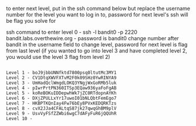 to enter next level, put in the ssh command below but replace the username number for the level you want 
to log in to, password for next level's ssh will be flag you solve for 

ssh command to enter level 0 - ssh -l bandit0 -p 2220 bandit.labs.overthewire.org - password is bandit0
change number after bandit in the username field to change level, password for next level is flag from last level
(if you wanted to go into level 3 and have completed level 2, you would use the level 3 flag from level 2)

~~~~~~~~~~~~~~~~~~~~~~~~~~~~~~~~~~~~~~~~~~~~~~~~~~~~~~~~~~~~~~~

Level 1 - boJ9jbbUNNfktd7800psq0ltutMc3MY1
Level 2 - CV1DtqXWVFXTvM2F0k09SHz0YwRINYA9
Level 3 - UmHadQclWmgdLOKQ3YNgjWxGoRMb5luk
Level 4 - pIwrPrtPN360ITSp3EQaw936yaFoFgAB
Level 5 - koReBOKuIDDepwhWk7jZC0RTdopnAYKh
Level 6 - DXjZPULLxYr17uwoI01bNLQbtFemEgo7
Level 7 - HKBPTKQnIay4Fw76bEy8PVxKEDQRKTzs
Level 8 - cvX2JJa4CFALtqS87jk27qwqGhBM9plV
Level 9 - UsvVyFSfZZWbi6wgC7dAFyFuR6jQQUhR
Level 10 - 